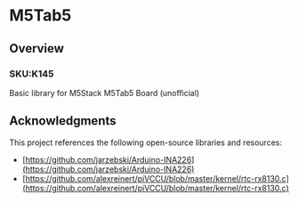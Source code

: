 # M5Tab5

## Overview

### SKU:K145

Basic library for M5Stack M5Tab5 Board (unofficial)

## Acknowledgments

This project references the following open-source libraries and resources:

- [https://github.com/jarzebski/Arduino-INA226](https://github.com/jarzebski/Arduino-INA226)
- [https://github.com/alexreinert/piVCCU/blob/master/kernel/rtc-rx8130.c](https://github.com/alexreinert/piVCCU/blob/master/kernel/rtc-rx8130.c)

